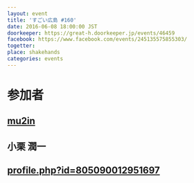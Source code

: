 ```yaml
---
layout: event
title: 'すごい広島 #160'
date: 2016-06-08 18:00:00 JST
doorkeeper: https://great-h.doorkeeper.jp/events/46459
facebook: https://www.facebook.com/events/245135575855303/
togetter:
place: shakehands
categories: events
---
```


# 参加者


## [mu2in](http://twitter.com/mu2in)


## 小栗 潤一


## [profile.php?id=805090012951697](http://www.facebook.com/profile.php?id=805090012951697)
